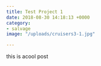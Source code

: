 ```yaml
---
title: Test Project 1
date: 2018-08-30 14:18:13 +0000
category:
- salvage
image: "/uploads/cruisers3-1.jpg"

---
```

this is acool post